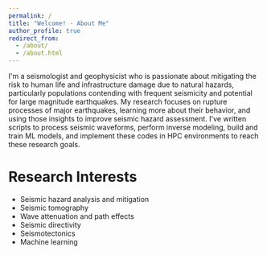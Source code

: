 ```yaml
---
permalink: /
title: "Welcome! - About Me"
author_profile: true
redirect_from: 
  - /about/
  - /about.html
---
```


I'm a seismologist and geophysicist who is passionate about mitigating the risk to human life and infrastructure damage due to natural hazards, particularly populations contending with frequent seismicity and potential for large magnitude earthquakes. My research focuses on rupture processes of major earthquakes, learning more about their behavior, and using those insights to improve seismic hazard assessment. I've written scripts to process seismic waveforms, perform inverse modeling, build and train ML models, and implement these codes in HPC environments to reach these research goals.  

Research Interests
======

- Seismic hazard analysis and mitigation
- Seismic tomography
- Wave attenuation and path effects
- Seismic directivity
- Seismotectonics
- Machine learning
